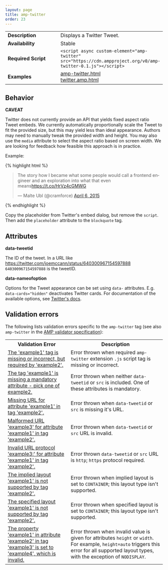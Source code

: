 ```yaml
---
layout: page
title: amp-twitter
order: 23
---
```


<!---
Copyright 2015 The AMP HTML Authors. All Rights Reserved.

Licensed under the Apache License, Version 2.0 (the "License");
you may not use this file except in compliance with the License.
You may obtain a copy of the License at

      http://www.apache.org/licenses/LICENSE-2.0

Unless required by applicable law or agreed to in writing, software
distributed under the License is distributed on an "AS-IS" BASIS,
WITHOUT WARRANTIES OR CONDITIONS OF ANY KIND, either express or implied.
See the License for the specific language governing permissions and
limitations under the License.

-->



<table>
  <tr>
    <td width="40%"><strong>Description</strong></td>
    <td>Displays a Twitter Tweet.</td>
  </tr>
  <tr>
    <td width="40%"><strong>Availability</strong></td>
    <td>Stable</td>
  </tr>
  <tr>
    <td width="40%"><strong>Required Script</strong></td>
    <td><code>&lt;script async custom-element="amp-twitter" src="https://cdn.ampproject.org/v0/amp-twitter-0.1.js">&lt;/script></code></td>
  </tr>
  <tr>
    <td width="40%"><strong>Examples</strong></td>
    <td><a href="https://ampbyexample.com/components/amp-twitter">amp-twitter.html</a><br /><a href="https://github.com/ampproject/amphtml/blob/master/examples/twitter.amp.html">twitter.amp.html</a></td>
  </tr>
</table>

## Behavior

**CAVEAT**

Twitter does not currently provide an API that yields fixed aspect ratio Tweet embeds. We currently automatically proportionally scale the Tweet to fit the provided size, but this may yield less than ideal appearance. Authors may need to manually tweak the provided width and height. You may also use the `media` attribute to select the aspect ratio based on screen width. We are looking for feedback how feasible this approach is in practice.

Example:

{% highlight html %}
<amp-twitter width=486 height=657
    layout="responsive"
    data-tweetid="585110598171631616"
    data-cards="hidden">
    <blockquote placeholder class="twitter-tweet" data-lang="en"><p lang="en" dir="ltr">The story how I became what some people would call a frontend engineer and an exploration into what that even means<a href="https://t.co/HrVz4cGMWG">https://t.co/HrVz4cGMWG</a></p>&mdash; Malte Ubl (@cramforce) <a href="https://twitter.com/cramforce/status/585110598171631616">April 6, 2015</a></blockquote>
</amp-twitter>
{% endhighlight %}

Copy the placeholder from Twitter's embed dialog, but remove the `script`. Then add the `placeholder` attribute to the `blockquote` tag.

## Attributes

**data-tweetid**

The ID of the tweet. In a URL like https://twitter.com/joemccann/status/640300967154597888 `640300967154597888` is the tweetID.

**data-nameofoption**

Options for the Tweet appearance can be set using `data-` attributes. E.g. `data-cards="hidden"` deactivates Twitter cards. For documentation of the available options, see [Twitter's docs](https://dev.twitter.com/web/javascript/creating-widgets#create-tweet).

## Validation errors

The following lists validation errors specific to the `amp-twitter` tag
(see also `amp-twitter` in the [AMP validator specification](https://github.com/ampproject/amphtml/blob/master/validator/validator.protoascii)):

<!---
What does fixed height and fixed width mean for audio layout?
May need to add something to this table based on technical review.

-->

<table>
  <tr>
    <th width="40%"><strong>Validation Error</strong></th>
    <th>Description</th>
  </tr>
  <tr>
    <td width="40%"><a href="https://www.ampproject.org/docs/reference/validation_errors.html#tag-required-by-another-tag-is-missing">The 'example1' tag is missing or incorrect, but required by 'example2'.</a></td>
    <td>Error thrown when required <code>amp-twitter</code> extension <code>.js</code> script tag is missing or incorrect.</td>
  </tr>
  <tr>
    <td width="40%"><a href="https://www.ampproject.org/docs/reference/validation_errors.html#mandatory-attribute-missing">The tag 'example1' is missing a mandatory attribute - pick one of example2.</a></td>
    <td>Error thrown when neither <code>data-tweetid</code> or <code>src</code> is included. One of these attributes is mandatory.</td>
  </tr>
  <tr>
    <td width="40%"><a href="https://www.ampproject.org/docs/reference/validation_errors.html#missing-url">Missing URL for attribute 'example1' in tag 'example2'.</a></td>
    <td>Error thrown when <code>data-tweetid</code> or <code>src</code> is missing it's URL.</td>
  </tr>
  <tr>
    <td width="40%"><a href="https://www.ampproject.org/docs/reference/validation_errors.html#invalid-url">Malformed URL 'example3' for attribute 'example1' in tag 'example2'.</a></td>
    <td>Error thrown when <code>data-tweetid</code> or <code>src</code> URL is invalid.</td>
  </tr>
  <tr>
    <td width="40%"><a href="https://www.ampproject.org/docs/reference/validation_errors.html#invalid-url-protocol">Invalid URL protocol 'example3:' for attribute 'example1' in tag 'example2'.</a></td>
    <td>Error thrown <code>data-tweetid</code> or <code>src</code> URL is <code>http</code>; <code>https</code> protocol required.</td>
  </tr>
  <tr>
    <td width="40%"><a href="https://www.ampproject.org/docs/reference/validation_errors.html#implied-layout-isnt-supported-by-amp-tag">The implied layout 'example1' is not supported by tag 'example2'.</a></td>
    <td>Error thrown when implied layout is set to <code>CONTAINER</code>; this layout type isn't supported.</td>
  </tr>
  <tr>
    <td width="40%"><a href="https://www.ampproject.org/docs/reference/validation_errors.html#specified-layout-isnt-supported-by-amp-tag">The specified layout 'example1' is not supported by tag 'example2'.</a></td>
    <td>Error thrown when specified layout is set to <code>CONTAINER</code>; this layout type isn't supported.</td>
  </tr>
  <tr>
    <td width="40%"><a href="https://www.ampproject.org/docs/reference/validation_errors.html#invalid-property-value">The property 'example1' in attribute 'example2' in tag 'example3' is set to 'example4', which is invalid.</a></td>
    <td>Error thrown when invalid value is given for attributes <code>height</code> or <code>width</code>. For example, <code>height=auto</code> triggers this error for all supported layout types, with the exception of <code>NODISPLAY</code>.</td>
  </tr>
</table>
